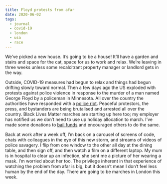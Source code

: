 ```yaml
---
title: Floyd protests from afar
date: 2020-06-02
tags:
  - journal
  - covid-19
  - london
  - usa
  - race
---
```


We’ve picked a new house. It’s going to be a house! It’ll have a garden and stairs and space for the cat, space for us to work and relax. We’re leaving in three weeks unless some recalcitrant property manager or landlord gets in the way.

Outside, COVID-19 measures had begun to relax and things had begun drifting slowly toward normal. Then a few days ago the US exploded with protests against police violence in response to the murder of a man named George Floyd by a policeman in Minnesota. All over the country the authorities have responded with a [police riot](https://en.m.wikipedia.org/wiki/Police_riot "police riot"). Peaceful protestors, the press, and bystanders are being brutalised and arrested all over the country. Black Lives Matter marches are starting up here too; my employer has notified us we don’t need to use up holiday allocation to march. I’ve made some donations to [bail funds](https://jackreid.xyz/post/activist-relief-resources/ "bail funds") and encouraged others to do the same.

Back at work after a week off, I’m back on a carousel of screens of code, chats with colleagues in the eye of this new storm, and streams of videos of police savagery. I flip from one window to the other all day at the dining table, and then sign off, and then watch a film on a different laptop. My mum is in hospital to clear up an infection, she sent me a picture of her wearing a mask. I’m worried about her too. The privilege inherent in that experience of watching the problem from afar is big, but it doesn’t mean I don’t feel less human by the end of the day. There are going to be marches in London this week.

